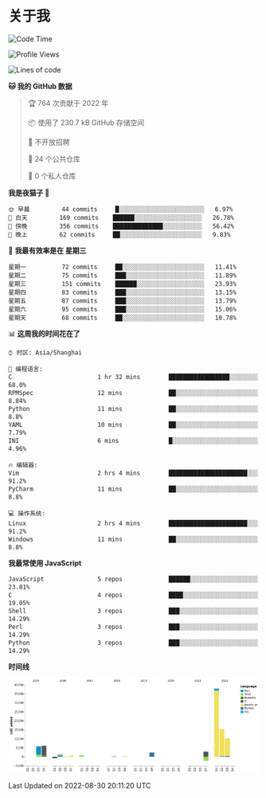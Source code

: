 # 关于我

<!--START_SECTION:waka-->
![Code Time](http://img.shields.io/badge/Code%20Time-607%20hrs-blue)

![Profile Views](http://img.shields.io/badge/%E4%B8%AA%E4%BA%BA%E8%B5%84%E6%96%99%E8%A7%82%E7%9C%8B%E6%AC%A1%E6%95%B0-3-blue)

![Lines of code](https://img.shields.io/badge/%E4%BB%8E%E3%80%8CHello%20World%E3%80%8D%E8%B5%B7%E6%88%91%E5%B7%B2%E7%BB%8F%E5%86%99%E4%BA%86-82%20Thousand%20%E8%A1%8C%E4%BB%A3%E7%A0%81-blue)

**🐱 我的 GitHub 数据** 

> 🏆 764 次贡献于 2022 年
 > 
> 📦  使用了 230.7 kB GitHub 存储空间 
 > 
> 🚫 不开放招聘
 > 
> 📜 24 个公共仓库 
 > 
> 🔑 0 个私人仓库  
 > 
**我是夜猫子 🦉** 

```text
🌞 早晨         44 commits     █░░░░░░░░░░░░░░░░░░░░░░░░   6.97% 
🌆 白天         169 commits    ██████░░░░░░░░░░░░░░░░░░░   26.78% 
🌃 傍晚         356 commits    ██████████████░░░░░░░░░░░   56.42% 
🌙 晚上         62 commits     ██░░░░░░░░░░░░░░░░░░░░░░░   9.83%

```
📅 **我最有效率是在 星期三** 

```text
星期一          72 commits     ██░░░░░░░░░░░░░░░░░░░░░░░   11.41% 
星期二          75 commits     ███░░░░░░░░░░░░░░░░░░░░░░   11.89% 
星期三          151 commits    ██████░░░░░░░░░░░░░░░░░░░   23.93% 
星期四          83 commits     ███░░░░░░░░░░░░░░░░░░░░░░   13.15% 
星期五          87 commits     ███░░░░░░░░░░░░░░░░░░░░░░   13.79% 
星期六          95 commits     ███░░░░░░░░░░░░░░░░░░░░░░   15.06% 
星期天          68 commits     ██░░░░░░░░░░░░░░░░░░░░░░░   10.78%

```


📊 **这周我的时间花在了** 

```text
⌚︎ 时区: Asia/Shanghai

💬 编程语言: 
C                        1 hr 32 mins        █████████████████░░░░░░░░   68.0% 
RPMSpec                  12 mins             ██░░░░░░░░░░░░░░░░░░░░░░░   8.84% 
Python                   11 mins             ██░░░░░░░░░░░░░░░░░░░░░░░   8.8% 
YAML                     10 mins             ██░░░░░░░░░░░░░░░░░░░░░░░   7.79% 
INI                      6 mins              █░░░░░░░░░░░░░░░░░░░░░░░░   4.96%

🔥 编辑器: 
Vim                      2 hrs 4 mins        ██████████████████████░░░   91.2% 
PyCharm                  11 mins             ██░░░░░░░░░░░░░░░░░░░░░░░   8.8%

💻 操作系统: 
Linux                    2 hrs 4 mins        ██████████████████████░░░   91.2% 
Windows                  11 mins             ██░░░░░░░░░░░░░░░░░░░░░░░   8.8%

```

**我最常使用 JavaScript** 

```text
JavaScript               5 repos             ██████░░░░░░░░░░░░░░░░░░░   23.81% 
C                        4 repos             ████░░░░░░░░░░░░░░░░░░░░░   19.05% 
Shell                    3 repos             ███░░░░░░░░░░░░░░░░░░░░░░   14.29% 
Perl                     3 repos             ███░░░░░░░░░░░░░░░░░░░░░░   14.29% 
Python                   3 repos             ███░░░░░░░░░░░░░░░░░░░░░░   14.29%

```


**时间线**

![Chart not found](https://raw.githubusercontent.com/Arondight/Arondight/master/charts/bar_graph.png) 


 Last Updated on 2022-08-30 20:11:20 UTC
<!--END_SECTION:waka-->
